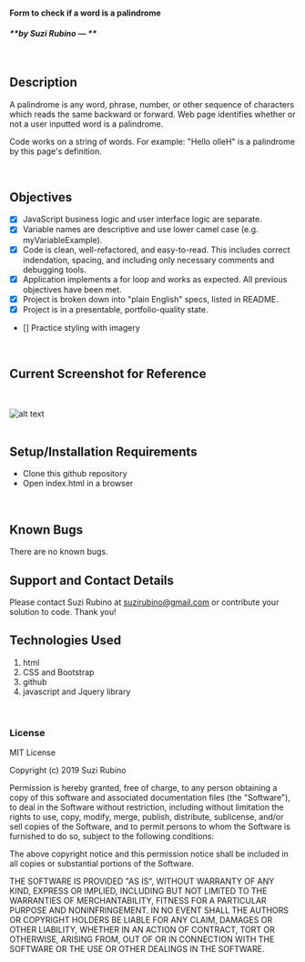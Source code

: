 
#### Form to check if a word is a palindrome
#### _**by Suzi Rubino — **_
<br>

## Description
A palindrome is any word, phrase, number, or other sequence of characters which reads the same backward or forward. Web page identifies whether or not a user inputted word is a palindrome.

Code works on a string of words. For example: "Hello olleH" is a palindrome by this page's definition.

<br>

## Objectives
- [x] JavaScript business logic and user interface logic are separate.
- [x] Variable names are descriptive and use lower camel case (e.g. myVariableExample).
- [x] Code is clean, well-refactored, and easy-to-read. This includes correct indendation, spacing, and including only necessary comments and debugging tools.
- [x] Application implements a for loop and works as expected.
All previous objectives have been met.
- [x] Project is broken down into "plain English" specs, listed in README.
- [x] Project is in a presentable, portfolio-quality state.
- [] Practice styling with imagery

<br>

## Current Screenshot for Reference
<br>

![alt text](https://raw.githubusercontent.com/rerun1/palindrome/master/img/screenShot8-20-19.png)
<br>
<br>

## Setup/Installation Requirements
* Clone this github repository
* Open index.html in a browser
<br>

## Known Bugs
 There are no known bugs.
 <br>

## Support and Contact Details
Please contact Suzi Rubino at suzirubino@gmail.com or contribute your solution to code. Thank you!
<br>

## Technologies Used
1. html
2. CSS and Bootstrap
3. github
4. javascript and Jquery library

<br>

### License
MIT License

Copyright (c) 2019 Suzi Rubino

Permission is hereby granted, free of charge, to any person obtaining a copy
of this software and associated documentation files (the "Software"), to deal
in the Software without restriction, including without limitation the rights
to use, copy, modify, merge, publish, distribute, sublicense, and/or sell
copies of the Software, and to permit persons to whom the Software is
furnished to do so, subject to the following conditions:

The above copyright notice and this permission notice shall be included in all
copies or substantial portions of the Software.

THE SOFTWARE IS PROVIDED "AS IS", WITHOUT WARRANTY OF ANY KIND, EXPRESS OR
IMPLIED, INCLUDING BUT NOT LIMITED TO THE WARRANTIES OF MERCHANTABILITY,
FITNESS FOR A PARTICULAR PURPOSE AND NONINFRINGEMENT. IN NO EVENT SHALL THE
AUTHORS OR COPYRIGHT HOLDERS BE LIABLE FOR ANY CLAIM, DAMAGES OR OTHER
LIABILITY, WHETHER IN AN ACTION OF CONTRACT, TORT OR OTHERWISE, ARISING FROM,
OUT OF OR IN CONNECTION WITH THE SOFTWARE OR THE USE OR OTHER DEALINGS IN THE
SOFTWARE.
